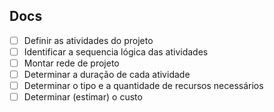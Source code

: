 ## Docs

- [ ] Definir as atividades do projeto
- [ ] Identificar a sequencia lógica das atividades
- [ ] Montar rede de projeto
- [ ] Determinar a duração de cada atividade
- [ ] Determinar o tipo e a quantidade de recursos necessários
- [ ] Determinar (estimar) o custo
